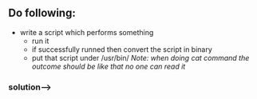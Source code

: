 ## Do following:
  - write a script which performs something
	- run it
	- if successfully runned then convert the script in binary
	- put that script under /usr/bin/
 *Note: when doing cat command the outcome should be like that no one can read it*
 
 ### solution-->
